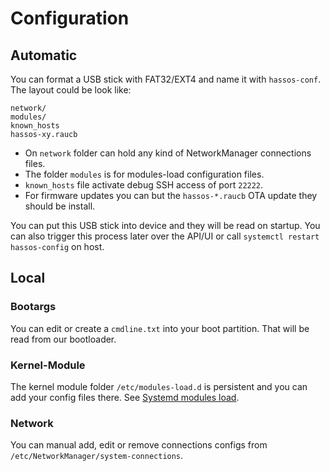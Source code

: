 # Configuration

## Automatic

You can format a USB stick with FAT32/EXT4 and name it with `hassos-conf`. The layout could be look like:
```
network/
modules/
known_hosts
hassos-xy.raucb
```

- On `network` folder can hold any kind of NetworkManager connections files.
- The folder `modules` is for modules-load configuration files.
- `known_hosts` file activate debug SSH access of port `22222`.
- For firmware updates you can but the `hassos-*.raucb` OTA update they should be install.

You can put this USB stick into device and they will be read on startup. You can also trigger this process later over the
API/UI or call `systemctl restart hassos-config` on host.

## Local

### Bootargs

You can edit or create a `cmdline.txt` into your boot partition. That will be read from our bootloader.

### Kernel-Module

The kernel module folder `/etc/modules-load.d` is persistent and you can add your config files there. See [Systemd modules load][systemd-modules].

### Network

You can manual add, edit or remove connections configs from `/etc/NetworkManager/system-connections`.

[systemd-modules]: https://www.freedesktop.org/software/systemd/man/modules-load.d.html
